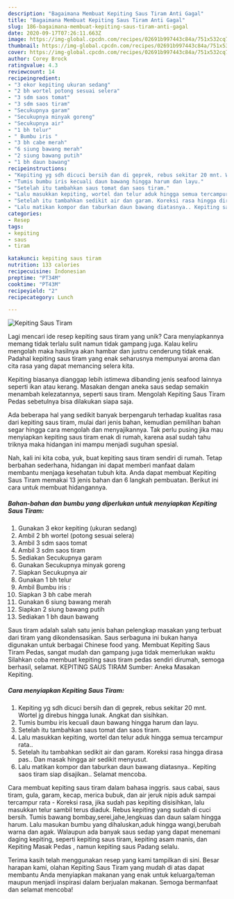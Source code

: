 ```yaml
---
description: "Bagaimana Membuat Kepiting Saus Tiram Anti Gagal"
title: "Bagaimana Membuat Kepiting Saus Tiram Anti Gagal"
slug: 186-bagaimana-membuat-kepiting-saus-tiram-anti-gagal
date: 2020-09-17T07:26:11.663Z
image: https://img-global.cpcdn.com/recipes/02691b997443c84a/751x532cq70/kepiting-saus-tiram-foto-resep-utama.jpg
thumbnail: https://img-global.cpcdn.com/recipes/02691b997443c84a/751x532cq70/kepiting-saus-tiram-foto-resep-utama.jpg
cover: https://img-global.cpcdn.com/recipes/02691b997443c84a/751x532cq70/kepiting-saus-tiram-foto-resep-utama.jpg
author: Corey Brock
ratingvalue: 4.3
reviewcount: 14
recipeingredient:
- "3 ekor kepiting ukuran sedang"
- "2 bh wortel potong sesuai selera"
- "3 sdm saos tomat"
- "3 sdm saos tiram"
- "Secukupnya garam"
- "Secukupnya minyak goreng"
- "Secukupnya air"
- "1 bh telur"
- " Bumbu iris "
- "3 bh cabe merah"
- "6 siung bawang merah"
- "2 siung bawang putih"
- "1 bh daun bawang"
recipeinstructions:
- "Kepiting yg sdh dicuci bersih dan di geprek, rebus sekitar 20 mnt. Wortel jg direbus hingga lunak. Angkat dan sisihkan."
- "Tumis bumbu iris kecuali daun bawang hingga harum dan layu."
- "Setelah itu tambahkan saus tomat dan saos tiram."
- "Lalu masukkan kepiting, wortel dan telur aduk hingga semua tercampur rata.."
- "Setelah itu tambahkan sedikit air dan garam. Koreksi rasa hingga dirasa pas.. Dan masak hingga air sedikit menyusut."
- "Lalu matikan kompor dan taburkan daun bawang diatasnya.. Kepiting saos tiram siap disajikan.. Selamat mencoba."
categories:
- Resep
tags:
- kepiting
- saus
- tiram

katakunci: kepiting saus tiram 
nutrition: 133 calories
recipecuisine: Indonesian
preptime: "PT34M"
cooktime: "PT43M"
recipeyield: "2"
recipecategory: Lunch

---
```



![Kepiting Saus Tiram](https://img-global.cpcdn.com/recipes/02691b997443c84a/751x532cq70/kepiting-saus-tiram-foto-resep-utama.jpg)

Lagi mencari ide resep kepiting saus tiram yang unik? Cara menyiapkannya memang tidak terlalu sulit namun tidak gampang juga. Kalau keliru mengolah maka hasilnya akan hambar dan justru cenderung tidak enak. Padahal kepiting saus tiram yang enak seharusnya mempunyai aroma dan cita rasa yang dapat memancing selera kita.

Kepiting biasanya dianggap lebih istimewa dibanding jenis seafood lainnya seperti ikan atau kerang. Masakan dengan aneka saus sedap semakin menambah kelezatannya, seperti saus tiram. Mengolah Kepiting Saus Tiram Pedas sebetulnya bisa dilakukan siapa saja.

Ada beberapa hal yang sedikit banyak berpengaruh terhadap kualitas rasa dari kepiting saus tiram, mulai dari jenis bahan, kemudian pemilihan bahan segar hingga cara mengolah dan menyajikannya. Tak perlu pusing jika mau menyiapkan kepiting saus tiram enak di rumah, karena asal sudah tahu triknya maka hidangan ini mampu menjadi suguhan spesial.


Nah, kali ini kita coba, yuk, buat kepiting saus tiram sendiri di rumah. Tetap berbahan sederhana, hidangan ini dapat memberi manfaat dalam membantu menjaga kesehatan tubuh kita. Anda dapat membuat Kepiting Saus Tiram memakai 13 jenis bahan dan 6 langkah pembuatan. Berikut ini cara untuk membuat hidangannya.

<!--inarticleads1-->

##### Bahan-bahan dan bumbu yang diperlukan untuk menyiapkan Kepiting Saus Tiram:

1. Gunakan 3 ekor kepiting (ukuran sedang)
1. Ambil 2 bh wortel (potong sesuai selera)
1. Ambil 3 sdm saos tomat
1. Ambil 3 sdm saos tiram
1. Sediakan Secukupnya garam
1. Gunakan Secukupnya minyak goreng
1. Siapkan Secukupnya air
1. Gunakan 1 bh telur
1. Ambil  Bumbu iris :
1. Siapkan 3 bh cabe merah
1. Gunakan 6 siung bawang merah
1. Siapkan 2 siung bawang putih
1. Sediakan 1 bh daun bawang


Saus tiram adalah salah satu jenis bahan pelengkap masakan yang terbuat dari tiram yang dikondensasikan. Saus serbaguna ini bukan hanya digunakan untuk berbagai Chinese food yang. Membuat Kepiting Saus Tiram Pedas, sangat mudah dan gampang juga tidak memerlukan waktu Silahkan coba membuat kepiting saus tiram pedas sendiri dirumah, semoga berhasil, selamat. KEPITING SAUS TIRAM Sumber: Aneka Masakan Kepiting. 

<!--inarticleads2-->

##### Cara menyiapkan Kepiting Saus Tiram:

1. Kepiting yg sdh dicuci bersih dan di geprek, rebus sekitar 20 mnt. Wortel jg direbus hingga lunak. Angkat dan sisihkan.
1. Tumis bumbu iris kecuali daun bawang hingga harum dan layu.
1. Setelah itu tambahkan saus tomat dan saos tiram.
1. Lalu masukkan kepiting, wortel dan telur aduk hingga semua tercampur rata..
1. Setelah itu tambahkan sedikit air dan garam. Koreksi rasa hingga dirasa pas.. Dan masak hingga air sedikit menyusut.
1. Lalu matikan kompor dan taburkan daun bawang diatasnya.. Kepiting saos tiram siap disajikan.. Selamat mencoba.


Cara membuat kepiting saus tiram dalam bahasa inggris. saus cabai, saus tiram, gula, garam, kecap, merica bubuk, dan air jeruk nipis aduk sampai tercampur rata - Koreksi rasa, jika sudah pas kepiting disisihkan, lalu masukkan telur sambil terus diaduk. Rebus kepiting yang sudah di cuci bersih. Tumis bawang bombay,serei,jahe,lengkuas dan daun salam hingga harum. Lalu masukan bumbu yang dihaluskan,aduk hingga wangi,berubah warna dan agak. Walaupun ada banyak saus sedap yang dapat menemani daging kepiting, seperti kepiting saus tiram, kepiting asam manis, dan Kepiting Masak Pedas , namun kepiting saus Padang selalu. 

Terima kasih telah menggunakan resep yang kami tampilkan di sini. Besar harapan kami, olahan Kepiting Saus Tiram yang mudah di atas dapat membantu Anda menyiapkan makanan yang enak untuk keluarga/teman maupun menjadi inspirasi dalam berjualan makanan. Semoga bermanfaat dan selamat mencoba!
